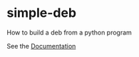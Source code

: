 # simple-deb
How to build a deb from a python program

See the [Documentation](https://jethornton.github.io/simple-deb/)
